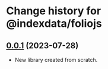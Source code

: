 # Change history for @indexdata/foliojs

## [0.0.1](https://github.com/MikeTaylor/foliojs/tree/v0.0.1) (2023-07-28)

* New library created from scratch.

